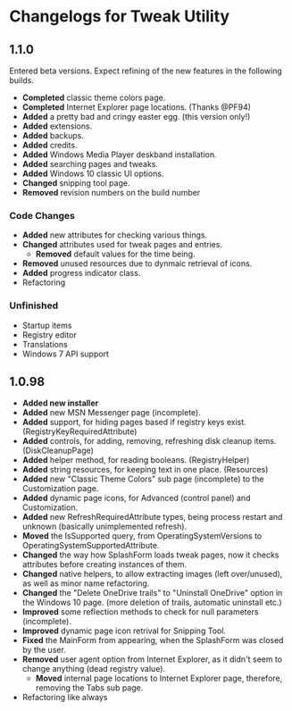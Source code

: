 # Changelogs for Tweak Utility

## 1.1.0
Entered beta versions. Expect refining of the new features in the following builds.

- **Completed** classic theme colors page.
- **Completed** Internet Explorer page locations. (Thanks @PF94)
- **Added** a pretty bad and cringy easter egg. (this version only!)
- **Added** extensions.
- **Added** backups.
- **Added** credits.
- **Added** Windows Media Player deskband installation.
- **Added** searching pages and tweaks.
- **Added** Windows 10 classic UI options.
- **Changed** snipping tool page.
- **Removed** revision numbers on the build number

### Code Changes
- **Added** new attributes for checking various things.
- **Changed** attributes used for tweak pages and entries.
  - **Removed** default values for the time being.
- **Removed** unused resources due to dynmaic retrieval of icons.
- **Added** progress indicator class.
- Refactoring

### Unfinished
- Startup items
- Registry editor
- Translations
- Windows 7 API support

## 1.0.98

- **Added new installer**
- **Added** new MSN Messenger page (incomplete).
- **Added** support, for hiding pages based if registry keys exist. (RegistryKeyRequiredAttribute)
- **Added** controls, for adding, removing, refreshing disk cleanup items. (DiskCleanupPage)
- **Added** helper method, for reading booleans. (RegistryHelper)
- **Added** string resources, for keeping text in one place. (Resources)
- **Added** new "Classic Theme Colors" sub page (incomplete) to the Customization page. 
- **Added** dynamic page icons, for Advanced (control panel) and Customization.
- **Added** new RefreshRequiredAttribute types, being process restart and unknown (basically unimplemented refresh).
- **Moved** the IsSupported query, from OperatingSystemVersions to OperatingSystemSupportedAttribute.
- **Changed** the way how SplashForm loads tweak pages, now it checks attributes before creating instances of them.
- **Changed** native helpers, to allow extracting images (left over/unused), as well as minor name refactoring.
- **Changed** the "Delete OneDrive trails" to "Uninstall OneDrive" option in the Windows 10 page. (more deletion of trails, automatic uninstall etc.)
- **Improved** some reflection methods to check for null parameters (incomplete).
- **Improved** dynamic page icon retrival for Snipping Tool.
- **Fixed** the MainForm from appearing, when the SplashForm was closed by the user.  
- **Removed** user agent option from Internet Explorer, as it didn't seem to change anything (dead registry value).
  - **Moved** internal page locations to Internet Explorer page, therefore, removing the Tabs sub page.
- Refactoring like always
